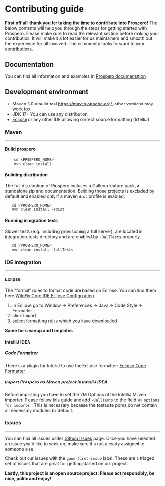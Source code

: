 # Contributing guide

**First off all, thank you for taking the time to contribute into Prospero!** The below contents will help you through the steps for getting started with Prospero. Please make sure to read the relevant section before making your contribution. It will make it a lot easier for us maintainers and smooth out the experience for all involved. The community looks forward to your contributions.

## Documentation

You can find all information and examples in [Prospero documentation](https://docs.wildfly.org/prospero/)

## Development environment

* Maven 3.9.x build tool https://maven.apache.org/, other versions may work too
* JDK 17+ You can use any distribution
* [Eclipse](https://www.eclipse.org/downloads/packages/) or any other IDE allowing correct source formatting (IntelliJ)

### Maven
---

#### Build prospero

```
    cd <PROSPERO_HOME>
    mvn clean install
```

#### Building distribution

The full distribution of Prospero includes a Galleon feature pack, a standalone zip and documentation. Building those projects is excluded by default and enabled only if a maven `dist` profile is enabled.

```
   cd <PROSPERO_HOME>
   mvn clean install -Pdist
```

#### Running integration tests

Slower tests (e.g. including provisioning a full server), are located in integration-tests directory and are enabled by `-DallTests` property.
```
   cd <PROSPERO_HOME>
   mvn clean install -DallTests
```

### IDE Integration
---

#### Eclipse
The "formal" rules to format code are based on Eclipse. You can find them here [WildFly Core IDE Eclipse Configuration](https://github.com/wildfly/wildfly-core/tree/main/ide-configs/eclipse)

1. in Eclipse go to Window -> Preferences -> Java -> Code Style -> Formatter.
2. click Import.
3. select formatting rules which you have downloaded

**Same for cleanup and templates**

#### IntelliJ IDEA
##### Code Formatter
There is a plugin for IntelliJ to use the Eclipse formatter: [Eclipse Code Formatter](https://github.com/krasa/EclipseCodeFormatter#instructions)

##### Import Prospero as Maven project in IntelliJ IDEA
Before importing you have to set the VM Options of the IntelliJ Maven importer. Please [follow this guide](https://www.jetbrains.com/help/idea/maven-importing.html) and add ```-DallTests``` to the field ```VM options for importer```.
This is necessary because the testsuite poms do not contain all necessary modules by default.

### Issues
---

You can find all issues under [Github Issues](https://github.com/wildfly-extras/prospero/issues) page. Once you have selected an issue you'd like to work on, make sure it's not already assigned to someone else.

Check out our issues with the `good-first-issue` label. These are a triaged set of issues that are great for getting started on our project.

**Lastly, this project is an open source project. Please act responsibly, be nice, polite and enjoy!**